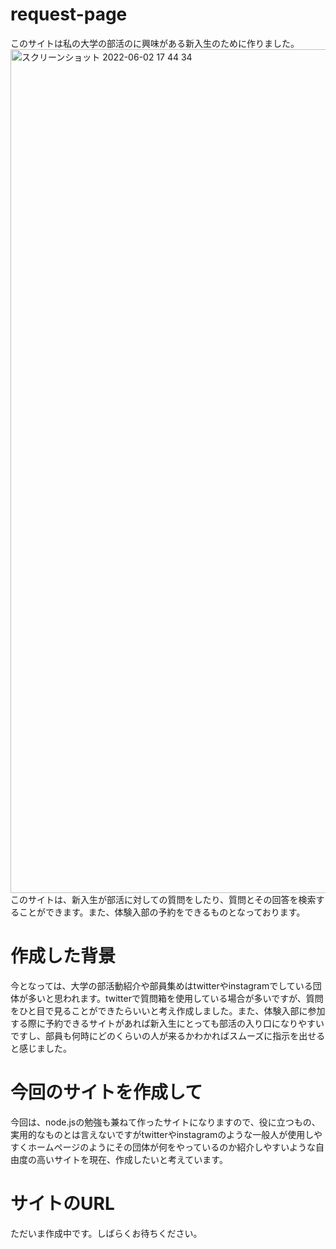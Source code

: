 # request-page
このサイトは私の大学の部活のに興味がある新入生のために作りました。
<img width="1350" alt="スクリーンショット 2022-06-02 17 44 34" src="https://user-images.githubusercontent.com/105147423/171592121-99078f98-fcff-4aeb-bd47-af91f534957a.png">
このサイトは、新入生が部活に対しての質問をしたり、質問とその回答を検索することができます。また、体験入部の予約をできるものとなっております。
# 作成した背景
今となっては、大学の部活動紹介や部員集めはtwitterやinstagramでしている団体が多いと思われます。twitterで質問箱を使用している場合が多いですが、質問をひと目で見ることができたらいいと考え作成しました。また、体験入部に参加する際に予約できるサイトがあれば新入生にとっても部活の入り口になりやすいですし、部員も何時にどのくらいの人が来るかわかればスムーズに指示を出せると感じました。
# 今回のサイトを作成して
今回は、node.jsの勉強も兼ねて作ったサイトになりますので、役に立つもの、実用的なものとは言えないですがtwitterやinstagramのような一般人が使用しやすくホームページのようにその団体が何をやっているのか紹介しやすいような自由度の高いサイトを現在、作成したいと考えています。
# サイトのURL
ただいま作成中です。しばらくお待ちください。
